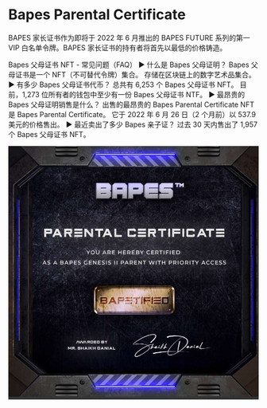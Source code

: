 # Bapes Parental Certificate

BAPES 家长证书作为即将于 2022 年 6 月推出的 BAPES FUTURE 系列的第一 VIP 白名单令牌。BAPES 家长证书的持有者将首先以最低的价格铸造。

Bapes 父母证书 NFT - 常见问题（FAQ）
▶ 什么是 Bapes 父母证明？
Bapes 父母证书是一个 NFT（不可替代令牌）集合。 存储在区块链上的数字艺术品集合。
▶ 有多少 Bapes 父母证书代币？
总共有 6,253 个 Bapes 父母证书 NFT。 目前，1,273 位所有者的钱包中至少有一份 Bapes 父母证书 NTF。
▶ 最昂贵的 Bapes 父母证明销售是什么？
出售的最昂贵的 Bapes Parental Certificate NFT 是 Bapes Parental Certificate。 它于 2022 年 6 月 26 日（2 个月前）以 537.9 美元的价格售出。
▶ 最近卖出了多少 Bapes 亲子证？
过去 30 天内售出了 1,957 个 Bapes 父母证书 NFT。

![nft](1662147218214.jpg)
